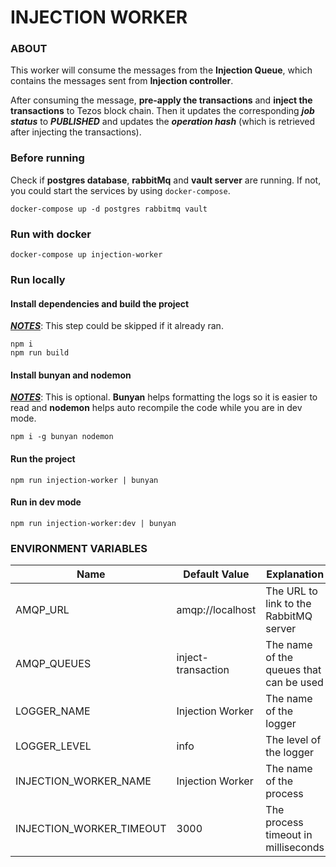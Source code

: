 # INJECTION WORKER

### ABOUT

This worker will consume the messages from the **Injection Queue**, which contains the messages sent from **Injection controller**.

After consuming the message, **pre-apply the transactions** and **inject the transactions** to Tezos block chain.
Then it updates the corresponding **_job status_** to **_PUBLISHED_** and updates the **_operation hash_** (which is retrieved after injecting the transactions).

### Before running

Check if **postgres database**, **rabbitMq** and **vault server** are running. If not, you could start the services by using `docker-compose`.

```
docker-compose up -d postgres rabbitmq vault
```

### Run with docker

```
docker-compose up injection-worker
```

### Run locally

#### Install dependencies and build the project

<u>**_NOTES_**</u>: This step could be skipped if it already ran.

```
npm i
npm run build
```

#### Install bunyan and nodemon

<u>**_NOTES_**</u>: This is optional. **Bunyan** helps formatting the logs so it is easier to read and **nodemon** helps auto recompile the code while you are in dev mode.

```
npm i -g bunyan nodemon
```

#### Run the project

```
npm run injection-worker | bunyan
```

#### Run in dev mode

```
npm run injection-worker:dev | bunyan
```

### ENVIRONMENT VARIABLES

| Name                     | Default Value      | Explanation                             |
| ------------------------ | ------------------ | --------------------------------------- |
| AMQP_URL                 | amqp://localhost   | The URL to link to the RabbitMQ server  |
| AMQP_QUEUES              | inject-transaction | The name of the queues that can be used |
| LOGGER_NAME              | Injection Worker   | The name of the logger                  |
| LOGGER_LEVEL             | info               | The level of the logger                 |
| INJECTION_WORKER_NAME    | Injection Worker   | The name of the process                 |
| INJECTION_WORKER_TIMEOUT | 3000               | The process timeout in milliseconds     |
